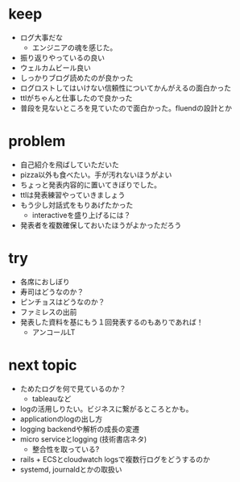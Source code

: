 # keep
- ログ大事だな
    - エンジニアの魂を感じた。
- 振り返りやっているの良い
- ウェルカムビール良い
- しっかりブログ読めたのが良かった
- ログロストしてはいけない信頼性についてかんがえるの面白かった
- ttlがちゃんと仕事したので良かった
- 普段を見ないところを見ていたので面白かった。fluendの設計とか

# problem
- 自己紹介を飛ばしていただいた
- pizza以外も食べたい。手が汚れないほうがよい
- ちょっと発表内容的に置いてきぼりでした。
- ttlは発表練習やっていきましょう
- もう少し対話式をもりあげたかった
   - interactiveを盛り上げるには？
- 発表者を複数確保しておいたほうがよかっただろう

# try
- 各席におしぼり
- 寿司はどうなのか？
- ピンチョスはどうなのか？
- ファミレスの出前
- 発表した資料を基にもう１回発表するのもありであれば！
   - アンコールLT 

# next topic
- ためたログを何で見ているのか？
  - tableauなど
- logの活用しりたい。ビジネスに繋がるところとかも。
- applicationのlogの出し方
- logging backendや解析の成長の変遷
- micro serviceとlogging (技術書店ネタ)
   - 整合性を取っている?
- rails + ECSとcloudwatch logsで複数行ログをどうするのか
- systemd, journaldとかの取扱い
